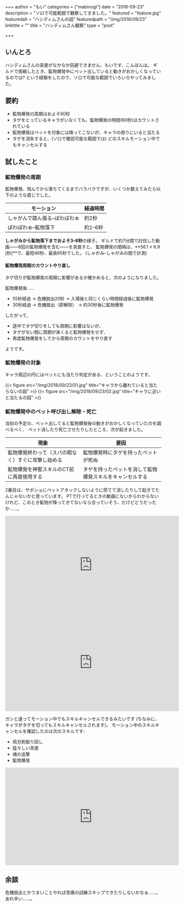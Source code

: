 +++
author = "もい"
categories = ["mabinogi"]
date = "2018-09-23"
description = "ソロで可能範囲で観察してきました。"
featured = "feature.jpg"
featuredalt = "ハシディムさんの図"
featuredpath = "/img/2018/09/23"
linktitle = ""
title = "ハシディムさん観察"
type = "post"

+++


## いんとろ

ハシディムさんの突進がなかなか回避できません、もいです、こんばんは。
ギルドで挑戦したとき、鉱物爆発中にペット出していると動きがおかしくなっているのでは?
という経験をしたので、ソロで可能な範囲でいろいろやってみました。


## 要約

- 鉱物爆発の周期はおよそ60秒
- タゲをとっているキャラがいなくても、鉱物爆発の時間(60秒)はカウントされている
- 鉱物爆発はペットを対象には降ってこないが、キャラの周りにいると当たる
- タゲを消失すると、(ソロで確認可能な範囲では) どのスキルモーション中でもキャンセルする


## 試したこと

### 鉱物爆発の周期

鉱物爆発、飛んでから落ちてくるまでバラバラですが、いくつか数えてみたら以下のような感じでした。

| モーション                     | 経過時間   |
| ------------------------------ | ---------- |
| しゃがんで踏ん張る–ぽわぽわぁ | 約2秒        |
| ぽわぽわぁ–鉱物落下           | 約1–6秒     |


**しゃがみから鉱物落下までおよそ3–8秒**の様子。
ギルドで約7分間で討伐した動画――8回の鉱物爆発を含む――を見直すと、
鉱物爆発の間隔は、**56.1 ± 6.9 [秒]**で、最短46秒、最長65秒でした。
(しゃがみ–しゃがみの間で計測)

#### 鉱物爆発周期のカウントやり直し

タゲ切りが鉱物爆発の周期に影響があるか確かめると、次のようになりました。

鉱物爆発後……

- 55秒経過 → 危機脱出20秒 → 入場後と同じくらい時間経過後に鉱物爆発
- 30秒経過 → 危機脱出（即解除） → 約30秒後に鉱物爆発

したがって、

- 途中でタゲ切りをしても周期に影響はないが、
- タゲがない間に周期が来くると鉱物爆発をせず、
- 再度鉱物爆発をしてから周期のカウントをやり直す

ようです。

### 鉱物爆発の対象

キャラ周辺の円にはペットにも当たり判定がある、ということのようです。

{{< figure src="/img/2018/09/23/01.jpg" title="キャラから離れていると当たらないの図" >}}
{{< figure src="/img/2018/09/23/02.jpg" title="キャラに近いと当たるの図" >}}


### 鉱物爆発中のペット呼び出し解除・死亡

当初の予定の、ペット出してると鉱物爆発後の動きがおかしくなっていたのを調べるべく、
ペット消したり死亡させたりしたところ、次が起きました。

| 現象                                                 | 要因                                                     |
| ---------------------------------------------------- | -------------------------------------------------------- |
| 鉱物爆発終わって（スパの暇なく）すぐに攻撃し始める   | 鉱物爆発時にタゲを持ったペットが死ぬ                     |
| 鉱物爆発を神聖スキルのCT前に再度使用する             | タゲを持ったペットを消して鉱物爆発スキルをキャンセルする |

2番目は、サポショにペットアタックしないように慌てて消したりして起きてたんじゃないかと思っています。
PTで行ってるときの動画にないからわからないけれど、このとき鉱物が降ってきてないなら合っていそう、だけどどうだったか……。

<iframe width="560" height="315" src="https://www.youtube.com/embed/sy9kA70OAO0" frameborder="0" allow="autoplay; encrypted-media" allowfullscreen></iframe>

<iframe width="560" height="315" src="https://www.youtube.com/embed/w73CT7916bo" frameborder="0" allow="autoplay; encrypted-media" allowfullscreen></iframe>


ガシと違ってモーション中でもスキルキャンセルできるみたいです
(ちなみに、キャラがタゲを切ってもスキルキャンセルされます)。
モーション中のスキルキャンセルを確認したのは次のスキルです:

- 両刃剣振り回し
- 猛々しい突進
- 魂の追撃
- 鉱物爆発

<iframe width="560" height="315" src="https://www.youtube.com/embed/JJmeWkWlcEw" frameborder="0" allow="autoplay; encrypted-media" allowfullscreen></iframe>


## 余談

危機脱出とかうまいことやれば苦痛の試練スキップできたりしないかなぁ……。
あれ辛い……。
